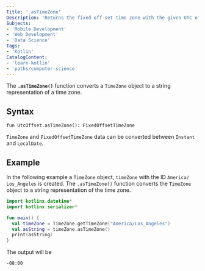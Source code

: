 ```yaml
---
Title: '.asTimeZone'
Description: 'Returns the fixed off-set time zone with the given UTC offset'
Subjects:
- 'Mobile Development'
- 'Web Development'
- 'Data Science'
Tags:
- 'Kotlin'
CatalogContent:
- 'learn-kotlin'
- 'paths/computer-science'
---
```


The **`.asTimeZone()`** function converts a `TimeZone` object to a string representation of a time zone.

## Syntax

```pseudo
fun UtcOffset.asTimeZone(): FixedOffsetTimeZone
```

`TimeZone` and `FixedOffsetTimeZone` data can be converted between `Instant` and `LocalDate`.

## Example

In the following example a `TimeZone` object, `timeZone` with the ID `America/ Los_Angeles` is created. The `.asTimeZone()` function converts the `TimeZone` object to a string representation of the time zone.

```kotlin
import kotlinx.datetime*
import kotlinx.serializer*

fun main() {
  val timeZone = TimeZone.getTimeZone("America/Los_Angeles")
  val asString = timeZone.asTimeZone()
  print(asString)
}
```

The output will be

```shell
-08:00
```

